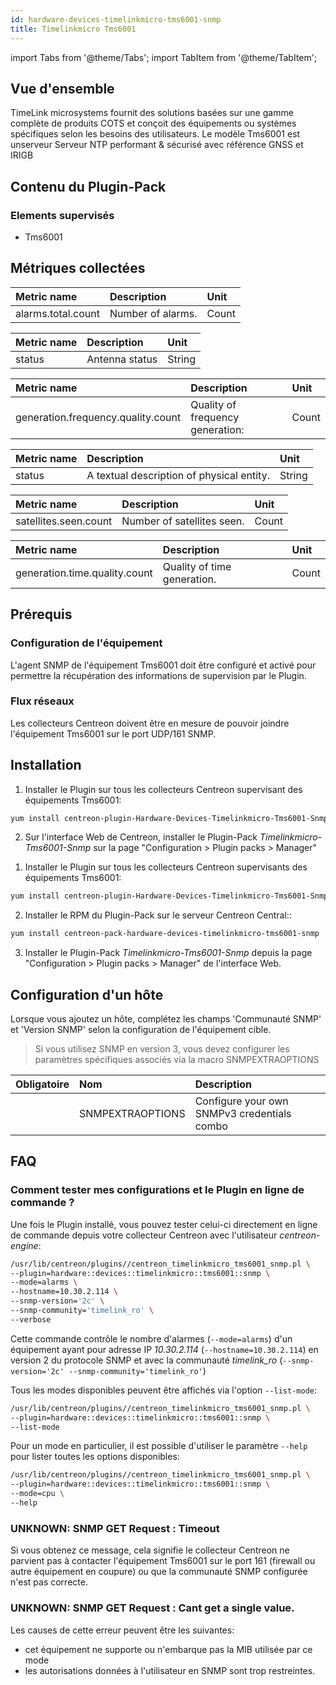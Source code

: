 ```yaml
---
id: hardware-devices-timelinkmicro-tms6001-snmp
title: Timelinkmicro Tms6001
---
```

import Tabs from '@theme/Tabs';
import TabItem from '@theme/TabItem';


## Vue d'ensemble

TimeLink microsystems fournit des solutions basées sur une gamme complète de produits COTS et conçoit des équipements ou
systèmes spécifiques selon les besoins des utilisateurs. Le modèle Tms6001 est unserveur Serveur NTP performant & sécurisé
avec référence GNSS et IRIGB

## Contenu du Plugin-Pack

### Elements supervisés

* Tms6001

## Métriques collectées

<Tabs groupId="operating-systems">
<TabItem value="Alarms" label="Alarms">

| Metric name             | Description        | Unit  |
| :---------------------- | :----------------- | :---- |
| alarms.total.count      | Number of alarms.  | Count |

</TabItem>
<TabItem value="Antenna" label="Antenna">

| Metric name | Description    | Unit   |
|:------------|:---------------|:-------|
| status      | Antenna status | String |

</TabItem>
<TabItem value="Frequency" label="Frequency">

| Metric name                              | Description                       | Unit   |
| :--------------------------------------- | :-------------------------------- |:------ |
| generation.frequency.quality.count       | Quality of frequency generation:  | Count  |

</TabItem>
<TabItem value="Gnss" label="Gnss">

| Metric name | Description                               | Unit   |
|:------------|:------------------------------------------|:-------|
| status      | A textual description of physical entity. | String |

</TabItem>
<TabItem value="Satellites" label="Satellites">

| Metric name                   | Description                | Unit  |
| :---------------------------- | :------------------------- | :---- |
| satellites.seen.count         | Number of satellites seen. | Count |

</TabItem>
<TabItem value="Time" label="Time">

| Metric name                   | Description                 | Unit  |
| :---------------------------- | :-------------------------- | :---- |
| generation.time.quality.count | Quality of time generation. | Count |

</TabItem>
</Tabs>

## Prérequis

### Configuration de l'équipement

L'agent SNMP de l'équipement Tms6001 doit être configuré et activé pour permettre la récupération des informations
de supervision par le Plugin.

### Flux réseaux

Les collecteurs Centreon doivent être en mesure de pouvoir joindre l'équipement Tms6001 sur le port UDP/161 SNMP.

## Installation

<Tabs groupId="operating-systems">
<TabItem value="online" label="Online License">

1. Installer le Plugin sur tous les collecteurs Centreon supervisant des équipements Tms6001:

```bash
yum install centreon-plugin-Hardware-Devices-Timelinkmicro-Tms6001-Snmp
```

2. Sur l'interface Web de Centreon, installer le Plugin-Pack *Timelinkmicro-Tms6001-Snmp* sur la page "Configuration > Plugin packs > Manager"

</TabItem>
<TabItem value="offline" label="Offline License">

1. Installer le Plugin sur tous les collecteurs Centreon supervisants des équipements Tms6001:

```bash
yum install centreon-plugin-Hardware-Devices-Timelinkmicro-Tms6001-Snmp
```

2. Installer le RPM du Plugin-Pack sur le serveur Centreon Central::

```bash
yum install centreon-pack-hardware-devices-timelinkmicro-tms6001-snmp
```

3. Installer le Plugin-Pack *Timelinkmicro-Tms6001-Snmp* depuis la page "Configuration > Plugin packs > Manager" de l'interface Web.

</TabItem>
</Tabs>

## Configuration d'un hôte

Lorsque vous ajoutez un hôte, complétez les champs 'Communauté SNMP' et 'Version SNMP' selon la configuration de l'équipement cible.

> Si vous utilisez SNMP en version 3, vous devez configurer les paramètres spécifiques associés via la macro SNMPEXTRAOPTIONS

| Obligatoire | Nom              | Description                                    |
| :---------- | :--------------- | :--------------------------------------------- |
|             | SNMPEXTRAOPTIONS | Configure your own SNMPv3 credentials combo    |

## FAQ

### Comment tester mes configurations et le Plugin en ligne de commande ?

Une fois le Plugin installé, vous pouvez tester celui-ci directement en ligne de commande depuis votre collecteur Centreon avec l'utilisateur *centreon-engine*:

```bash
/usr/lib/centreon/plugins//centreon_timelinkmicro_tms6001_snmp.pl \
--plugin=hardware::devices::timelinkmicro::tms6001::snmp \
--mode=alarms \
--hostname=10.30.2.114 \
--snmp-version='2c' \
--snmp-community='timelink_ro' \
--verbose
```

Cette commande contrôle le nombre d'alarmes (```--mode=alarms```) d'un équipement ayant pour adresse IP *10.30.2.114* (```--hostname=10.30.2.114```) en version 2 du protocole SNMP et avec la communauté *timelink_ro* (```--snmp-version='2c' --snmp-community='timelink_ro'```)

Tous les modes disponibles peuvent être affichés via l'option ```--list-mode```:

```bash
/usr/lib/centreon/plugins//centreon_timelinkmicro_tms6001_snmp.pl \
--plugin=hardware::devices::timelinkmicro::tms6001::snmp \
--list-mode
```

Pour un mode en particulier, il est possible d'utiliser le paramètre  ```--help``` pour lister toutes les options disponibles:

```bash
/usr/lib/centreon/plugins//centreon_timelinkmicro_tms6001_snmp.pl \
--plugin=hardware::devices::timelinkmicro::tms6001::snmp \
--mode=cpu \
--help
```

### UNKNOWN: SNMP GET Request : Timeout

Si vous obtenez ce message, cela signifie le collecteur Centreon ne parvient pas à contacter l'équipement Tms6001 sur le port 161 (firewall ou autre équipement en coupure) ou que la communauté SNMP configurée n'est pas correcte.

### UNKNOWN: SNMP GET Request : Cant get a single value.

Les causes de cette erreur peuvent être les suivantes:
* cet équipement ne supporte ou n'embarque pas la MIB utilisée par ce mode
* les autorisations données à l'utilisateur en SNMP sont trop restreintes.
